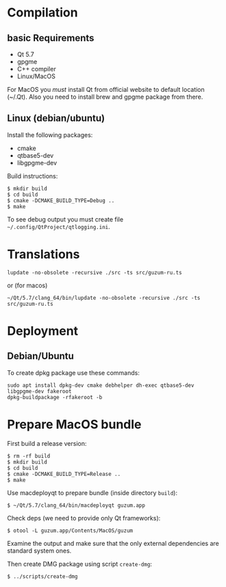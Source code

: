 Compilation
===========

basic Requirements
------------------

* Qt 5.7
* gpgme
* C++ compiler
* Linux/MacOS

For MacOS you *must* install Qt from official website to default location (~/.Qt). Also you need to install 
brew and gpgme package from there.


Linux (debian/ubuntu)
---------------------

Install the following packages:

* cmake
* qtbase5-dev
* libgpgme-dev

Build instructions:

~~~~~
$ mkdir build
$ cd build
$ cmake -DCMAKE_BUILD_TYPE=Debug ..
$ make
~~~~~

To see debug output you must create file `~/.config/QtProject/qtlogging.ini`.

Translations
============

~~~~~
lupdate -no-obsolete -recursive ./src -ts src/guzum-ru.ts
~~~~~

or (for macos)

~~~~~
~/Qt/5.7/clang_64/bin/lupdate -no-obsolete -recursive ./src -ts src/guzum-ru.ts
~~~~~

Deployment
==========

Debian/Ubuntu
-------------

To create dpkg package use these commands:

~~~~~
sudo apt install dpkg-dev cmake debhelper dh-exec qtbase5-dev libgpgme-dev fakeroot
dpkg-buildpackage -rfakeroot -b
~~~~~



Prepare MacOS bundle
====================

First build a release version:

~~~~~
$ rm -rf build
$ mkdir build
$ cd build
$ cmake -DCMAKE_BUILD_TYPE=Release ..
$ make
~~~~~

Use macdeployqt to prepare bundle (inside directory `build`):

~~~~~
$ ~/Qt/5.7/clang_64/bin/macdeployqt guzum.app
~~~~~

Check deps (we need to provide only Qt frameworks):

~~~~~
$ otool -L guzum.app/Contents/MacOS/guzum
~~~~~

Examine the output and make sure that the only external dependencies are standard system ones.

Then create DMG package using script `create-dmg`:

~~~~~
$ ../scripts/create-dmg
~~~~~

